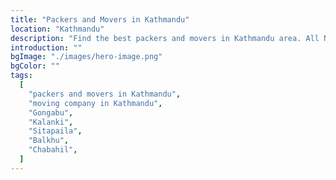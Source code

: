 ```yaml
---
title: "Packers and Movers in Kathmandu"
location: "Kathmandu"
description: "Find the best packers and movers in Kathmandu area. All Nepal Packers and Movers is known for their expertise in residential and commercial moves."
introduction: ""
bgImage: "./images/hero-image.png"
bgColor: ""
tags:
  [
    "packers and movers in Kathmandu",
    "moving company in Kathmandu",
    "Gongabu",
    "Kalanki",
    "Sitapaila",
    "Balkhu",
    "Chabahil",
  ]
---
```

